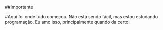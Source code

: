 ##Importante

#Aqui foi onde tudo começou. Não está sendo fácil, mas estou estudando programação. Eu amo isso, principalmente quando da certo!
